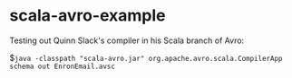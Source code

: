 scala-avro-example
==================

Testing out Quinn Slack's compiler in his Scala branch of Avro:

$`java -classpath "scala-avro.jar" org.apache.avro.scala.CompilerApp schema out EnronEmail.avsc`




